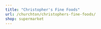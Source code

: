 ```yaml
---
title: "Christopher's Fine Foods"
url: /churchton/christophers-fine-foods/
shop: supermarket
---
```

